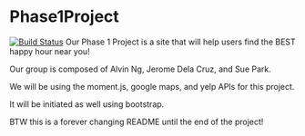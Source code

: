 # Phase1Project
[![Build Status](https://travis-ci.org/jjdelacruz1/Phase1Project.svg?branch=master)](https://travis-ci.org/jjdelacruz1/Phase1Project)
Our Phase 1 Project is a site that will help users find the BEST happy hour near you!

Our group is composed of Alvin Ng, Jerome Dela Cruz, and Sue Park.

We will be using the moment.js, google maps, and yelp APIs for this project.

It will be initiated as well using bootstrap. 

BTW this is a forever changing README until the end of the project!
